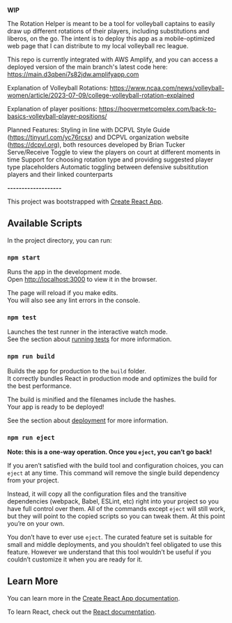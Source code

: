 **WIP**

The Rotation Helper is meant to be a tool for volleyball captains to easily draw up different rotations of their players, including substitutions and liberos, on the go. The intent is to deploy this app as a mobile-optimized web page that I can distribute to my local volleyball rec league. 

This repo is currently integrated with AWS Amplify, and you can access a deployed version of the main branch's latest code here: https://main.d3qbeni7s82jdw.amplifyapp.com

Explanation of Volleyball Rotations: 
https://www.ncaa.com/news/volleyball-women/article/2023-07-09/college-volleyball-rotation-explained

Explanation of player positions:
https://hoovermetcomplex.com/back-to-basics-volleyball-player-positions/

Planned Features:
Styling in line with DCPVL Style Guide (https://tinyurl.com/yc76rcsx) and DCPVL organization website (https://dcpvl.org), both resources developed by Brian Tucker
Serve/Receive Toggle to view the players on court at different moments in time
Support for choosing rotation type and providing suggested player type placeholders
Automatic toggling between defensive subsititution players and their linked counterparts




**-------------------**

This project was bootstrapped with [Create React App](https://github.com/facebook/create-react-app).

## Available Scripts

In the project directory, you can run:

### `npm start`

Runs the app in the development mode.\
Open [http://localhost:3000](http://localhost:3000) to view it in the browser.

The page will reload if you make edits.\
You will also see any lint errors in the console.

### `npm test`

Launches the test runner in the interactive watch mode.\
See the section about [running tests](https://facebook.github.io/create-react-app/docs/running-tests) for more information.

### `npm run build`

Builds the app for production to the `build` folder.\
It correctly bundles React in production mode and optimizes the build for the best performance.

The build is minified and the filenames include the hashes.\
Your app is ready to be deployed!

See the section about [deployment](https://facebook.github.io/create-react-app/docs/deployment) for more information.

### `npm run eject`

**Note: this is a one-way operation. Once you `eject`, you can’t go back!**

If you aren’t satisfied with the build tool and configuration choices, you can `eject` at any time. This command will remove the single build dependency from your project.

Instead, it will copy all the configuration files and the transitive dependencies (webpack, Babel, ESLint, etc) right into your project so you have full control over them. All of the commands except `eject` will still work, but they will point to the copied scripts so you can tweak them. At this point you’re on your own.

You don’t have to ever use `eject`. The curated feature set is suitable for small and middle deployments, and you shouldn’t feel obligated to use this feature. However we understand that this tool wouldn’t be useful if you couldn’t customize it when you are ready for it.

## Learn More

You can learn more in the [Create React App documentation](https://facebook.github.io/create-react-app/docs/getting-started).

To learn React, check out the [React documentation](https://reactjs.org/).

